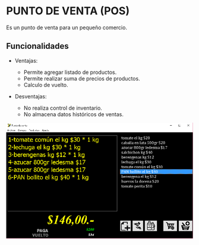 # PUNTO DE VENTA (POS)
Es un punto de venta para un pequeño comercio.

Funcionalidades
---------------

- Ventajas:

    * Permite agregar listado de productos.
    * Permite realizar suma de precios de productos.
    * Calculo de vuelto.

- Desventajas:

    * No realiza control de inventario.
    * No almacena datos históricos de ventas.

![snapshot image](img\snapshot.png "snapshoot")

